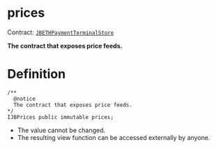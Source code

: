# prices

Contract: [`JBETHPaymentTerminalStore`](../)​‌

**The contract that exposes price feeds.**

# Definition

```solidity
/** 
  @notice 
  The contract that exposes price feeds.
*/
IJBPrices public immutable prices;
```

* The value cannot be changed.
* The resulting view function can be accessed externally by anyone.

